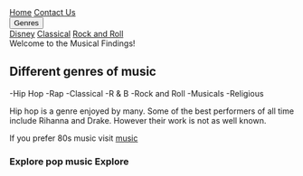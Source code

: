 <html lang="en">
    <head>
<div class="navbar">
  <a href="#home">Home</a>
  <a href="#news">Contact Us</a>
  <div class="dropdown">
  <button class="dropbtn" onclick="myFunction()">Genres
    <i class="fa fa-caret-down"></i>
  </button>
  <div class="dropdown-content" id="myDropdown">
    <a href="./code.html">Disney</a>
    <a href="#">Classical</a>
    <a href="#">Rock and Roll</a>
  </div>
  </div> 
</div>
<script>
function myFunction() {
  document.getElementById("myDropdown").classList.toggle("show");
}
window.onclick = function(e) {
  if (!e.target.matches('.dropbtn')) {
  var myDropdown = document.getElementById("myDropdown");
    if (myDropdown.classList.contains('show')) {
      myDropdown.classList.remove('show');
    }
  }
}
</script>
    <link rel="stylesheet" type="text/css" href="https://MaureenC20.github.io/style.css"> 
    </head>
    <body style="background-image: url('cellist.webp');background-size: cover;
  height: 50px;
  position: relative;>
        <h1 class="title orange"> Welcome to the Musical Findings! </h1>
        <h2 class="green"> Different genres of music</h2>
        <p> -Hip Hop
            -Rap
            -Classical
            -R & B
            -Rock and Roll
            -Musicals
            -Religious </p>
        <p> Hip hop is a genre enjoyed by many. Some of the best performers of all time include Rihanna and Drake.
            However their work is not as well known.</p>
        <p> If you prefer 80s music visit <a href="https://www.youtube.com/watch?v=dQw4w9WgXcQ>80s"> music</a>
        <h3 class="blue"> Explore pop music  Explore </h3>
